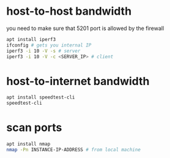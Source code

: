 # host-to-host bandwidth

you need to make sure that 5201 port is allowed by the firewall

```bash
apt install iperf3
ifconfig # gets you internal IP
iperf3 -i 10 -V -s # server
iperf3 -i 10 -V -c <SERVER_IP> # client
```

# host-to-internet bandwidth
```bash
apt install speedtest-cli
speedtest-cli
```

# scan ports

```bash
apt install nmap
nmap -Pn INSTANCE-IP-ADDRESS # from local machine
```
